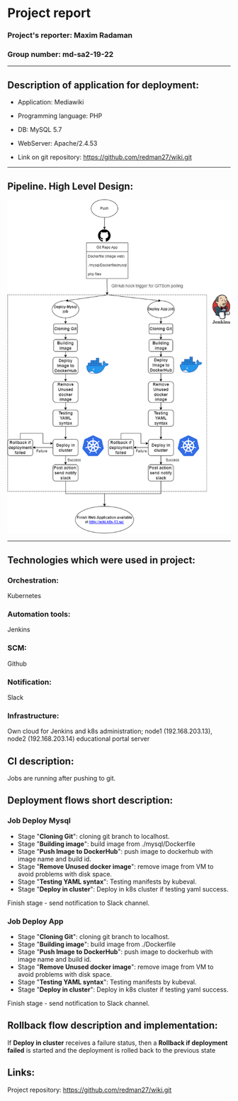 # Project report

### Project's reporter: Maxim Radaman

### Group number: md-sa2-19-22

---

## Description of application for deployment:

- Application: Mediawiki

- Programming language: PHP

- DB: MySQL 5.7

- WebServer: Apache/2.4.53

- Link on git repository: https://github.com/redman27/wiki.git

---

## Pipeline. High Level Design:

![](pipeline.png)

---

## Technologies which were used in project:

### Orchestration: 
Kubernetes

### Automation tools:
Jenkins

### SCM:
Github

### Notification:
Slack

### Infrastructure:
Own cloud for Jenkins and k8s administration; node1 (192.168.203.13), node2 (192.168.203.14) educational portal server

## CI description:

Jobs are running after pushing to git.

## Deployment flows short description:

### Job Deploy Mysql
- Stage "**Cloning Git**": cloning git branch to localhost.
- Stage "**Building image**": build image from ./mysql/Dockerfile
- Stage "**Push Image to DockerHub**": push image to dockerhub with image name and build id.
- Stage "**Remove Unused docker image**": remove image from VM to avoid problems with disk space.
- Stage "**Testing YAML syntax**": Testing manifests by kubeval.
- Stage "**Deploy in cluster**": Deploy in k8s cluster if testing yaml success.

Finish stage - send notification to Slack channel.

### Job Deploy App
- Stage "**Cloning Git**": cloning git branch to localhost.
- Stage "**Building image**": build image from ./Dockerfile
- Stage "**Push Image to DockerHub**": push image to dockerhub with image name and build id.
- Stage "**Remove Unused docker image**": remove image from VM to avoid problems with disk space.
- Stage "**Testing YAML syntax**": Testing manifests by kubeval.
- Stage "**Deploy in cluster**": Deploy in k8s cluster if testing yaml success.

Finish stage - send notification to Slack channel.

## Rollback flow description and implementation:

If **Deploy in cluster** receives a failure status, then a **Rollback if deployment failed** is started and the deployment is rolled back to the previous state

## Links:

Project repository: https://github.com/redman27/wiki.git
